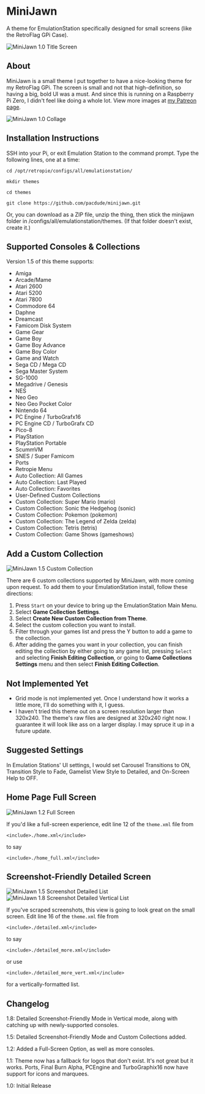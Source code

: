 # MiniJawn
A theme for EmulationStation specifically designed for small screens (like the RetroFlag GPi Case). 

![MiniJawn 1.0 Title Screen](https://i.imgur.com/hpfxnKr.jpg "MiniJawn 1.0 Title Screen")

## About
MiniJawn is a small theme I put together to have a nice-looking theme for my RetroFlag GPi. The screen is small and not that high-definition, so having a big, bold UI was a must. And since this is running on a Raspberry Pi Zero, I didn't feel like doing a whole lot. View more images at [my Patreon page](https://www.patreon.com/posts/27746437).

![MiniJawn 1.0 Collage](https://preview.redd.it/nq9uypzhsi531.png?width=960&crop=smart&auto=webp&s=e3635d75cbaab23a8ed079357b3e74b5e5a4600e "MiniJawn 1.0 Collage")

## Installation Instructions
SSH into your Pi, or exit Emulation Station to the command prompt. Type the following lines, one at a time:

`cd /opt/retropie/configs/all/emulationstation/`

`mkdir themes`

`cd themes`

`git clone https://github.com/pacdude/minijawn.git`

Or, you can download as a ZIP file, unzip the thing, then stick the minijawn folder in /configs/all/emulationstation/themes. (If that folder doesn't exist, create it.)

## Supported Consoles & Collections
Version 1.5 of this theme supports:
- Amiga
- Arcade/Mame
- Atari 2600
- Atari 5200
- Atari 7800
- Commodore 64
- Daphne
- Dreamcast
- Famicom Disk System
- Game Gear
- Game Boy
- Game Boy Advance
- Game Boy Color
- Game and Watch
- Sega CD / Mega CD
- Sega Master System
- SG-1000
- Megadrive / Genesis
- NES
- Neo Geo
- Neo Geo Pocket Color
- Nintendo 64
- PC Engine / TurboGrafx16
- PC Engine CD / TurboGrafx CD
- Pico-8
- PlayStation
- PlayStation Portable
- ScummVM
- SNES / Super Famicom
- Ports
- Retropie Menu
- Auto Collection: All Games
- Auto Collection: Last Played
- Auto Collection: Favorites
- User-Defined Custom Collections
- Custom Collection: Super Mario (mario)
- Custom Collection: Sonic the Hedgehog (sonic)
- Custom Collection: Pokemon (pokemon)
- Custom Collection: The Legend of Zelda (zelda)
- Custom Collection: Tetris (tetris)
- Custom Collection: Game Shows (gameshows)

## Add a Custom Collection
![MiniJawn 1.5 Custom Collection](https://i.imgur.com/0aH2ICO.png "MiniJawn 1.5 Custom Collection")

There are 6 custom collections supported by MiniJawn, with more coming upon request. To add them to your EmulationStation install, follow these directions:

1. Press `Start` on your device to bring up the EmulationStation Main Menu. 
2. Select __Game Collection Settings__.
3. Select __Create New Custom Collection from Theme__.
4. Select the custom collection you want to install.
5. Filter through your games list and press the Y button to add a game to the collection.
6. After adding the games you want in your collection, you can finish editing the collection by either going to any game list, pressing `Select` and selecting __Finish Editing Collection__, or going to __Game Collections Settings__ menu and then select __Finish Editing Collection__.

## Not Implemented Yet
- Grid mode is not implemented yet. Once I understand how it works a little more, I'll do something with it, I guess.
- I haven't tried this theme out on a screen resolution larger than 320x240. The theme's raw files are designed at 320x240 right now. I guarantee it will look like ass on a larger display. I may spruce it up in a future update.

## Suggested Settings
In Emulation Stations' UI settings, I would set Carousel Transitions to ON, Transition Style to Fade, Gamelist View Style to Detailed, and On-Screen Help to OFF.

## Home Page Full Screen
![MiniJawn 1.2 Full Screen](https://i.imgur.com/7J0JrHQ.png "MiniJawn Full Screen")

If you'd like a full-screen experience, edit line 12 of the `theme.xml` file from

`<include>./home.xml</include>`

to say 

`<include>./home_full.xml</include>`

## Screenshot-Friendly Detailed Screen
![MiniJawn 1.5 Screenshot Detailed List](https://i.imgur.com/fzkX2Gm.png "MiniJawn Detailed List")
![MiniJawn 1.8 Screenshot Detailed Vertical List](https://i.imgur.com/Kxg6M1e.png "MiniJawn Detailed Vertical List")

If you've scraped screenshots, this view is going to look great on the small screen. Edit line 16 of the `theme.xml` file from

`<include>./detailed.xml</include>`

to say

`<include>./detailed_more.xml</include>`

or use 

`<include>./detailed_more_vert.xml</include>`

for a vertically-formatted list.

## Changelog
1.8: Detailed Screenshot-Friendly Mode in Vertical mode, along with catching up with newly-supported consoles.

1.5: Detailed Screenshot-Friendly Mode and Custom Collections added.

1.2: Added a Full-Screen Option, as well as more consoles.

1.1: Theme now has a fallback for logos that don't exist. It's not great but it works. Ports, Final Burn Alpha, PCEngine and TurboGraphix16 now have support for icons and marquees.

1.0: Initial Release